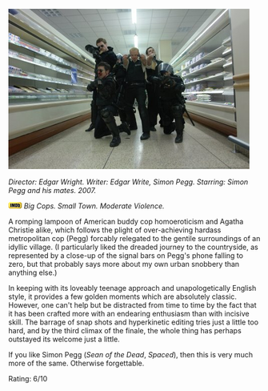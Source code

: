 <!--
.. title: Hot Fuzz
.. slug: hot-fuzz
.. date: 2007-02-21 11:00:51-06:00
.. tags: media,movies
.. type: text
-->

![Cleaning up the aisles](/files/2007/02/hotfuzz1.jpg)

*Director: Edgar Wright.
Writer: Edgar Write, Simon Pegg.
Starring: Simon Pegg and his mates.
2007.*

[![Internet Movie Database](/files/2007/03/imdb.png)](http://uk.imdb.com/title/tt0425112/)
*Big Cops. Small Town. Moderate Violence.*

A romping lampoon of American buddy cop homoeroticism and Agatha
Christie alike, which follows the plight of over-achieving hardass
metropolitan cop (Pegg) forcably relegated to the gentile surroundings
of an idyllic village. (I particularly liked the dreaded journey to the
countryside, as represented by a close-up of the signal bars on Pegg's
phone falling to zero, but that probably says more about my own urban
snobbery than anything else.)

In keeping with its loveably teenage approach and unapologetically
English style, it provides a few golden moments which are absolutely
classic. However, one can't help but be distracted from time to time by
the fact that it has been crafted more with an endearing enthusiasm than
with incisive skill. The barrage of snap shots and hyperkinetic editing
tries just a little too hard, and by the third climax of the finale, the
whole thing has perhaps outstayed its welcome just a little.

If you like Simon Pegg (*Sean of the Dead*, *Spaced*), then this is very
much more of the same. Otherwise forgettable.

Rating: 6/10
